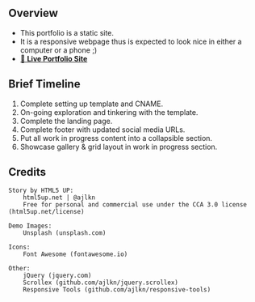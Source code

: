 ## Overview ##

- This portfolio is a static site. 
- It is a responsive webpage thus is expected to look nice in either a computer or a phone ;)
- [🚀 **Live Portfolio Site**](https://wizlee.dev)

## Brief Timeline ##

1. Complete setting up template and CNAME.
2. On-going exploration and tinkering with the template.
3. Complete the landing page.
4. Complete footer with updated social media URLs.
5. Put all work in progress content into a collapsible section.
6. Showcase gallery & grid layout in work in progress section. 


## Credits ##

    Story by HTML5 UP:
        html5up.net | @ajlkn
        Free for personal and commercial use under the CCA 3.0 license (html5up.net/license)

    Demo Images:
        Unsplash (unsplash.com)

    Icons:
        Font Awesome (fontawesome.io)

    Other:
        jQuery (jquery.com)
        Scrollex (github.com/ajlkn/jquery.scrollex)
        Responsive Tools (github.com/ajlkn/responsive-tools)
